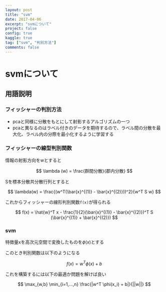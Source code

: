 ```yaml
---
layout: post
title: "svm"
date: 2017-04-06
excerpt: "svmについて"
project: false
config: true
kaggle: true
tag: ["svm", "判別方法"]
comments: false
---
```


# svmについて

## 用語説明

### フィッシャーの判別方法
 - pcaと同様に分散をもとにして射影するアルゴリズムの一つ
 - pcaと異なるのはラベル付きのデータを期待するので、ラベル間の分散を最大化、ラベル内の分際を最小化するように学習する


### フィッシャーの線型判別関数

情報の射影方向をwとすると

$$
\lambda (w) = \frac{群間分散}{郡内分散}
$$

Sを標本分散共分散行列とすると

$$
\lambda(w) = \frac{(w^T(\bar{x}^{(1)} - \bar{x}^{(2)}))^2}{w^T S w}
$$

これからフィッシャーの線形判別関数`f(x)`が得られる

$$
f(x) = \hat{w}^T x - \frac{1}{2}(\bar{x}^{(1)} - \bar{x}^{(2)})^T S (\bar{x}^{(1)} + \bar{x}^{(2)})
$$

### svm

特徴量xを高次元空間で変換したものを$\phi(x)$とする  
 
このとき判別関数は以下のようになる  

$$
f(x) = w^T \phi(x) + b
$$

これを構築するには以下の最適か問題を解けば良い  

$$
\max_{w,b} \min_{i=1,...,n} \frac{|w^T \phi(x_i) + b|}{||w||}
$$
